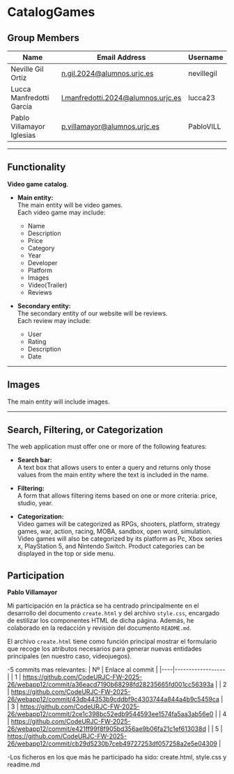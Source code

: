 # CatalogGames

## Group Members

| Name                      | Email Address                             | Username   |
|---------------------------|--------------------------------------------|------------|
| Neville Gil Ortiz         | n.gil.2024@alumnos.urjc.es                 | nevillegil |
| Lucca Manfredotti García  | l.manfredotti.2024@alumnos.urjc.es         | lucca23    |
| Pablo Villamayor Iglesias | p.villamayor@alumnos.urjc.es               | PabloVILL  |

---

## Functionality

**Video game catalog**.

- **Main entity:**  
  The main entity will be video games.  
  Each video game may include:
  - Name
  - Description
  - Price
  - Category
  - Year
  - Developer
  - Platform
  - Images
  - Video(Trailer)
  - Reviews

- **Secondary entity:**  
  The secondary entity of our website will be reviews.  
  Each review may include:
  - User
  - Rating
  - Description
  - Date

---

## Images

The main entity will include images.

---

## Search, Filtering, or Categorization

The web application must offer one or more of the following features:

- **Search bar:**  
  A text box that allows users to enter a query and returns only those values from the main entity where the text is included in the name.

- **Filtering:**  
  A form that allows filtering items based on one or more criteria: price, studio, year.

- **Categorization:**  
  Video games will be categorized as RPGs, shooters, platform, strategy games, war, action, racing, MOBA, sandbox, open word, simulation.
  Video games will also be categorized by its platform as Pc, Xbox series x, PlayStation 5, and Nintendo Switch.
  Product categories can be displayed in the top or side menu.

## Participation

**Pablo Villamayor**

Mi participación en la práctica se ha centrado principalmente en el desarrollo del documento `create.html` y del archivo `style.css`, encargado de estilizar los componentes HTML de dicha página. Además, he colaborado en la redacción y revisión del documento `README.md`.

El archivo `create.html` tiene como función principal mostrar el formulario que recoge los atributos necesarios para generar nuevas entidades principales (en nuestro caso, videojuegos).

-5 commits mas relevantes:
| Nº | Enlace al commit |
|----|------------------|
| 1  | https://github.com/CodeURJC-FW-2025-26/webapp12/commit/a36eacd7190b68298fd28235665fd001cc56393a |
| 2  | https://github.com/CodeURJC-FW-2025-26/webapp12/commit/43db44353b9cddbf9c4303744a844a4b9c5459ca |
| 3  | https://github.com/CodeURJC-FW-2025-26/webapp12/commit/2ce1c398bc52edb9544593ee1574fa5aa3ab56e0 |
| 4  | https://github.com/CodeURJC-FW-2025-26/webapp12/commit/e421ff99f8f905bd356ae9b06fa21c1ef613038d |
| 5  | https://github.com/CodeURJC-FW-2025-26/webapp12/commit/cb29d5230b7ceb49727253df057258a2e5e04309 |
  
-Los ficheros en los que más he participado ha sido: create.html, style.css y readme.md
  

